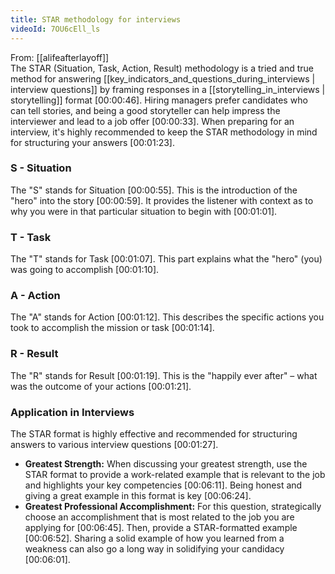 ```yaml
---
title: STAR methodology for interviews
videoId: 7OU6cEll_ls
---
```


From: [[alifeafterlayoff]] <br/> 
The STAR (Situation, Task, Action, Result) methodology is a tried and true method for answering [[key_indicators_and_questions_during_interviews | interview questions]] by framing responses in a [[storytelling_in_interviews | storytelling]] format <a class="yt-timestamp" data-t="00:00:46">[00:00:46]</a>. Hiring managers prefer candidates who can tell stories, and being a good storyteller can help impress the interviewer and lead to a job offer <a class="yt-timestamp" data-t="00:00:33">[00:00:33]</a>. When preparing for an interview, it's highly recommended to keep the STAR methodology in mind for structuring your answers <a class="yt-timestamp" data-t="00:01:23">[00:01:23]</a>.

### S - Situation
The "S" stands for Situation <a class="yt-timestamp" data-t="00:00:55">[00:00:55]</a>. This is the introduction of the "hero" into the story <a class="yt-timestamp" data-t="00:00:59">[00:00:59]</a>. It provides the listener with context as to why you were in that particular situation to begin with <a class="yt-timestamp" data-t="00:01:01">[00:01:01]</a>.

### T - Task
The "T" stands for Task <a class="yt-timestamp" data-t="00:01:07">[00:01:07]</a>. This part explains what the "hero" (you) was going to accomplish <a class="yt-timestamp" data-t="00:01:10">[00:01:10]</a>.

### A - Action
The "A" stands for Action <a class="yt-timestamp" data-t="00:01:12">[00:01:12]</a>. This describes the specific actions you took to accomplish the mission or task <a class="yt-timestamp" data-t="00:01:14">[00:01:14]</a>.

### R - Result
The "R" stands for Result <a class="yt-timestamp" data-t="00:01:19">[00:01:19]</a>. This is the "happily ever after" – what was the outcome of your actions <a class="yt-timestamp" data-t="00:01:21">[00:01:21]</a>.

### Application in Interviews
The STAR format is highly effective and recommended for structuring answers to various interview questions <a class="yt-timestamp" data-t="00:01:27">[00:01:27]</a>.

*   **Greatest Strength:** When discussing your greatest strength, use the STAR format to provide a work-related example that is relevant to the job and highlights your key competencies <a class="yt-timestamp" data-t="00:06:11">[00:06:11]</a>. Being honest and giving a great example in this format is key <a class="yt-timestamp" data-t="00:06:24">[00:06:24]</a>.
*   **Greatest Professional Accomplishment:** For this question, strategically choose an accomplishment that is most related to the job you are applying for <a class="yt-timestamp" data-t="00:06:45">[00:06:45]</a>. Then, provide a STAR-formatted example <a class="yt-timestamp" data-t="00:06:52">[00:06:52]</a>. Sharing a solid example of how you learned from a weakness can also go a long way in solidifying your candidacy <a class="yt-timestamp" data-t="00:06:01">[00:06:01]</a>.